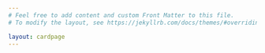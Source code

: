 ```yaml
---
# Feel free to add content and custom Front Matter to this file.
# To modify the layout, see https://jekyllrb.com/docs/themes/#overriding-theme-defaults

layout: cardpage
---
```

